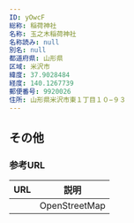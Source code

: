 ```yaml
---
ID: yOwcF
総称: 稲荷神社
名称: 玉之木稲荷神社
名称読み: null
別名: null
都道府県: 山形県
区域: 米沢市
緯度: 37.9028484
経度: 140.1267739
郵便番号: 9920026
住所: 山形県米沢市東１丁目１０−９３
---
```


## その他

### 参考URL

| URL | 説明          |
| --- | ------------- |
|     | OpenStreetMap |
